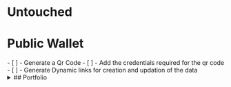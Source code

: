 # Untouched
<Sample>
  <h1>Public Wallet</h1>
  <sumary></summary> 
- [ ] - Generate a Qr Code  
- [ ] - Add the credentials required for the qr code  
- [ ] - Generate Dynamic links for creation and updation of the data 
</Sample>
<details>
  <h1>Portfolio</h1>
  <summary>## Portfolio</summary>  
- [ ] - Make a Gradient color changing smoke in the background  
- [ ] - Add a transparent card over to it transparency - 80%  
</details?

